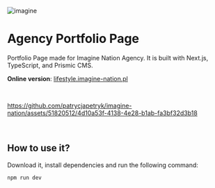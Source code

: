 
![imagine](https://github.com/patrycjapetryk/imagine-nation/assets/51820512/2363f3d0-84a5-429f-8130-97d720319034)

# Agency Portfolio Page

Portfolio Page made for Imagine Nation Agency. It is built with Next.js, TypeScript, and Prismic CMS.

**Online version**: [lifestyle.imagine-nation.pl](https://lifestyle.imagine-nation.pl)

&nbsp;

https://github.com/patrycjapetryk/imagine-nation/assets/51820512/4d10a53f-4138-4e28-b1ab-fa3bf32d3b18

&nbsp;

## How to use it?

Download it, install dependencies and run the following command:

```sh
npm run dev
```

